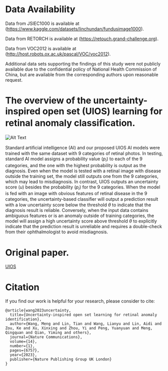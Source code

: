 # Data Availability
Data from JSIEC1000 is available at (https://www.kaggle.com/datasets/linchundan/fundusimage1000). 

Data from RETORCH is available at (https://retouch.grand-challenge.org). 

Data from VOC2012 is available at (http://host.robots.ox.ac.uk/pascal/VOC/voc2012). 

Additional data sets supporting the findings of this study were not publicly available due to the confidential policy of National Health Commission of China,  but are available from the corresponding authors upon reasonable request. 

# The overview of the uncertainty-inspired open set (UIOS) learning for retinal anomaly classiﬁcation.

![Alt Text](Demo/UIOS_gif.gif)

Standard artiﬁcial intelligence (AI) and our proposed UIOS AI models were trained with the same dataset with 9 categories of retinal photos. In testing, standard AI model assigns a probability value ($p_{i}$) to each of the 9 categories, and the one with the highest probability is output as the diagnosis. Even when the model is tested with a retinal image with disease outside the training set, the model still outputs one from the 9 categories, which may lead to misdiagnosis. In contrast, UIOS outputs an uncertainty score ($u$) besides the probability ($p_{i}$) for the 9 categories. When the model is fed with an image with obvious features of retinal disease in the 9 categories, the uncertainty-based classiﬁer will output a prediction result with a low uncertainty score below the threshold $θ$ to indicate that the diagnosis result is reliable. Conversely, when the input data contains ambiguous features or is an anomaly outside of training categories, the model will assign a high uncertainty score above threshold $θ$ to explicitly indicate that the prediction result is unreliable and requires a double-check from their ophthalmologist to avoid misdiagnosis.

# Original paper.
[UIOS](https://www.nature.com/articles/s41467-023-42444-7)

# Citation
If you find our work is helpful for your research, please consider to cite:  
```
@article{wang2023uncertainty,
  title={Uncertainty-inspired open set learning for retinal anomaly identification},
  author={Wang, Meng and Lin, Tian and Wang, Lianyu and Lin, Aidi and Zou, Ke and Xu, Xinxing and Zhou, Yi and Peng, Yuanyuan and Meng, Qingquan and Qian, Yiming and others},
  journal={Nature Communications},
  volume={14},
  number={1},
  pages={6757},
  year={2023},
  publisher={Nature Publishing Group UK London}
}
```
